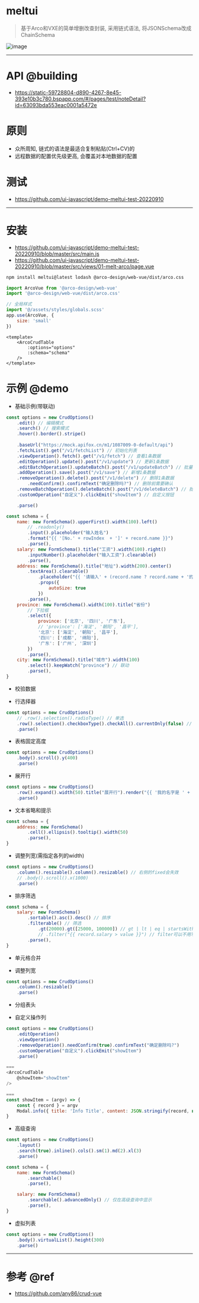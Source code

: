 # meltui

> 基于Arco和VXE的简单增删改查封装, 采用链式语法, 将JSONSchema改成ChainSchema

![image](https://user-images.githubusercontent.com/16240829/189589335-b5100772-86e2-41cd-9db5-f2106fc594ef.png)

---

# API @building

- https://static-59728804-d890-4267-8e45-393e10b3c780.bspapp.com/#/pages/test/noteDetail?id=63093bda553eac0001a5472e

# 原则

- 众所周知, 链式的语法是最适合复制粘贴(Ctrl+CV)的
- 远程数据的配置优先级更高, 会覆盖对本地数据的配置

# 测试

- https://github.com/ui-javascript/demo-meltui-test-20220910

---

# 安装

- https://github.com/ui-javascript/demo-meltui-test-20220910/blob/master/src/main.js
- https://github.com/ui-javascript/demo-meltui-test-20220910/blob/master/src/views/01-melt-arco/page.vue

```bash
npm install meltui@latest lodash @arco-design/web-vue/dist/arco.css
```

```js
import ArcoVue from '@arco-design/web-vue'
import '@arco-design/web-vue/dist/arco.css'

// 全局样式
import '@/assets/styles/globals.scss'
app.use(ArcoVue, {
    size: 'small'
})
```

```vue
<template>
    <ArcoCrudTable 
        :options="options" 
        :schema="schema" 
    />
</template>
```

# 示例 @demo

- 基础示例(带联动)

```js
const options = new CrudOptions()
    .edit() // 编辑模式
    .search() // 搜索模式
    .hover().border().stripe()
    
    .baseUrl("https://mock.apifox.cn/m1/1087009-0-default/api")
    .fetchList().get("/v1/fetchList") // 初始化列表
    .viewOperation().fetch().get("/v1/fetch") // 查看1条数据
    .editOperation().update().post("/v1/update") // 更新1条数据
    .editBatchOperation().updateBatch().post("/v1/updateBatch") // 批量更新
    .addOperation().save().post("/v1/save") // 新增1条数据
    .removeOperation().delete().post("/v1/delete") // 删除1条数据
        .needConfirm().confirmText("确定删除吗?") // 删除前需要确认
    .removeBatchOperation().deleteBatch().post("/v1/deleteBatch") // 批量删除
    .customOperation("自定义").clickEmit("showItem") // 自定义按钮

    .parse()

const schema = {
    name: new FormSchema().upperFirst().width(100).left()
        // .readonly()
        .input().placeholder("输入姓名")
        .format("{{ '[No.' + rowIndex  + ']' + record.name }}")
        .parse(),
    salary: new FormSchema().title("工资").width(100).right() 
        .inputNumber().placeholder("输入工资").clearable()
        .parse(),
    address: new FormSchema().title("地址").width(200).center()
        .textArea().clearable()
            .placeholder("{{ '请输入' + (record.name ? record.name + '的' : '') + '地址'}}")
            .props({
                autoSize: true
            })
        .parse(),
    province: new FormSchema().width(100).title("省份")
        // 下拉框
        .select({
            province: ['北京', '四川', '广东'],
            // 'province': ['海淀', '朝阳', '昌平'],
            '北京': ['海淀', '朝阳', '昌平'],
            '四川': ['成都', '绵阳'],
            '广东': ['广州', '深圳']
        }) 
        .parse(),
    city: new FormSchema().title("城市").width(100)
        .select().keepWatch("province") // 联动
        .parse(),
}
```

- 校验数据

- 行选择器

```js 
const options = new CrudOptions()
    // .row().selection().radioType() // 单选
    .row().selection().checkboxType().checkAll().currentOnly(false) // 复选
    .parse()
```

- 表格固定高度

```js 
const options = new CrudOptions()
    .body().scroll().y(400) 
    .parse()
```

- 展开行

```js
const options = new CrudOptions()
    .row().expand().width(50).title("展开行").render("{{ '我的名字是 ' + record.name }}") 
    .parse()
```

- 文本省略和提示

```js
const schema = {
    address: new FormSchema()
        .cell().ellipsis().tooltip().width(50)
        .parse(),
}
```

- 调整列宽(需指定各列的width)

```js 
const options = new CrudOptions()
    .column().resizable().column().resizable() // 右侧的fixed会失效
    // .body().scroll().x(1000) 
    .parse()
```

- 排序筛选

```js
const schema = {
    salary: new FormSchema()
        .sortable().asc().desc() // 排序
        .filterable() // 筛选
            .gt(20000).gt([25000, 100000]) // gt | lt | eq | startsWith | includes
            // .filter("{{ record.salary > value }}") // filter可以不用写
        .parse(),
}
```

- 单元格合并

- 调整列宽

```js
const options = new CrudOptions()
    .column().resizable()
    .parse()
```

- 分组表头

- 自定义操作列

```js
const options = new CrudOptions()
    .editOperation()
    .viewOperation() 
    .removeOperation().needConfirm(true).confirmText("确定删除吗?")
    .customOperation("自定义").clickEmit("showItem")
    .parse()

===
<ArcoCrudTable 
    @showItem="showItem"
/>

===
const showItem = (argv) => {
    const { record } = argv
    Modal.info({ title: 'Info Title', content: JSON.stringify(record, null, 2)});
}
```

- 高级查询

```js
const options = new CrudOptions()
    .layout()
    .search(true).inline().cols().sm(1).md(2).xl(3)
    .parse()

const schema = {
    name: new FormSchema()
        .searchable()
        .parse(),

    salary: new FormSchema()
        .searchable().advancedOnly() // 仅在高级查询中显示
        .parse(),  
}
```

- 虚拟列表

```js
const options = new CrudOptions()
    .body().virtualList().height(300)
    .parse()
```

---

# 参考 @ref

- https://github.com/any86/crud-vue